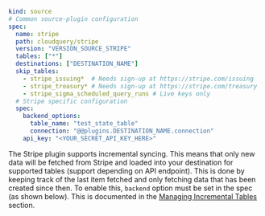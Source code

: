 ```yaml copy
kind: source
# Common source-plugin configuration
spec:
  name: stripe
  path: cloudquery/stripe
  version: "VERSION_SOURCE_STRIPE"
  tables: ["*"]
  destinations: ["DESTINATION_NAME"]
  skip_tables:
    - stripe_issuing*  # Needs sign-up at https://stripe.com/issuing
    - stripe_treasury* # Needs sign-up at https://stripe.com/treasury
    - stripe_sigma_scheduled_query_runs # Live keys only
  # Stripe specific configuration
  spec:
    backend_options:
      table_name: "test_state_table"
      connection: "@@plugins.DESTINATION_NAME.connection"
    api_key: "<YOUR_SECRET_API_KEY_HERE>"
```

The Stripe plugin supports incremental syncing. This means that only new data will be fetched from Stripe and loaded into your destination for supported tables (support depending on API endpoint). This is done by keeping track of the last item fetched and only fetching data that has been created since then.
To enable this, `backend` option must be set in the spec (as shown below). This is documented in the [Managing Incremental Tables](/docs/advanced-topics/managing-incremental-tables) section.
